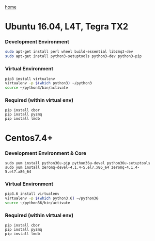 [home](https://github.com/kelceydamage/rtl/blob/master/README.md)
# Ubuntu 16.04, L4T, Tegra TX2

### Development Environment
```bash
sudo apt-get install perl wheel build-essential libzmq3-dev
sudo apt-get install python3-setuptools python3-dev python3-pip
```

### Virtual Environment
```bash
pip3 install virtualenv
virtualenv -p $(which python3) ~/python3
source ~/python3/bin/activate
```

### Required (within virtual env)
```
pip install cbor
pip install pyzmq
pip install lmdb
```

# Centos7.4+

### Development Environment & Core
```
sudo yum install python36u-pip python36u-devel python36u-setuptools
sudo yum install zeromq-devel-4.1.4-5.el7.x86_64 zeromq-4.1.4-5.el7.x86_64
```

### Virtual Environment
```bash
pip3.6 install virtualenv
virtualenv -p $(which python3.6) ~/python36
source ~/python36/bin/activate
```

### Required (within virtual env)
```
pip install cbor
pip install pyzmq
pip install lmdb
```
